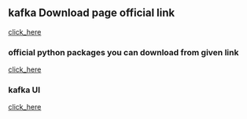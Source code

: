 ## kafka Download page official link 

[click_here](https://kafka.apache.org/downloads)

### official python packages you can download from given link

[click_here](https://pypi.org/project/kafka-python/)

### kafka UI 

[click_here](https://github.com/provectus/kafka-ui.git)

